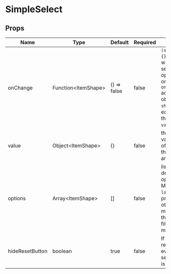 # SimpleSelect

## Props
| Name            | Type                      | Default     | Required | Description                                                                                                                                                                            |
| --------------- | ------------------------- | ----------- | -------- | -------------------------------------------------------------------------------------------------------------------------------------------------------------------------------------- |
| onChange        | Function&lt;ItemShape&gt; | () => false | false    | `(selectedValue){}` invoked when the user selects an option (by click on enter).<br>`onChange` accepts the an object with the `shape` which will equate to<br>the current `value` prop |
| value           | Object&lt;ItemShape&gt;   | {}          | false    | the selected value, i.e. one of the objects in the options array                                                                                                                       |
| options         | Array&lt;ItemShape&gt;    | []          | false    | list of items by default each option object MUST have `label` & `value` property,<br>otherwise you must implement the render* & filterOptions methods                                  |
| hideResetButton | boolean                   | true        | false    | If true, hides the reset button, even if the select element is not empty                                                                                                               |
